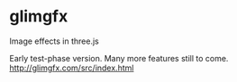 # glimgfx
Image effects in three.js

Early test-phase version. Many more features still to come.
http://glimgfx.com/src/index.html